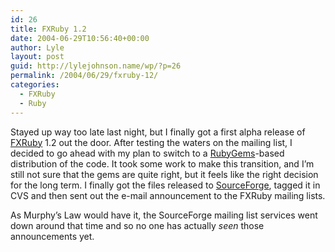 ```yaml
---
id: 26
title: FXRuby 1.2
date: 2004-06-29T10:56:40+00:00
author: Lyle
layout: post
guid: http://lylejohnson.name/wp/?p=26
permalink: /2004/06/29/fxruby-12/
categories:
  - FXRuby
  - Ruby
---
```

Stayed up way too late last night, but I finally got a first alpha release of [FXRuby](http://www.fxruby.org) 1.2 out the door. After testing the waters on the mailing list, I decided to go ahead with my plan to switch to a [RubyGems](http://rubygems.rubyforge.org)-based distribution of the code. It took some work to make this transition, and I&#8217;m still not sure that the gems are quite right, but it feels like the right decision for the long term. I finally got the files released to [SourceForge](http://sourceforge.net), tagged it in CVS and then sent out the e-mail announcement to the FXRuby mailing lists.

As Murphy&#8217;s Law would have it, the SourceForge mailing list services went down around that time and so no one has actually _seen_ those announcements yet.